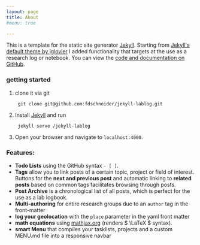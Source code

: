 ```yaml
---
layout: page
title: About
#menu: true

---
```


This is a template for the static site generator [Jekyll](http://jekyllrb.com/). Starting from [Jekyll's default theme by jglovier](https://github.com/jglovier/jekyll-new) I added functionality that targets at the use as a research log or notebook.
You can view the [code and documentation on GitHub](https://github.com/fdschneider/jekyll-lablog).

### getting started

1. clone it via git

        git clone git@github.com:fdschneider/jekyll-lablog.git

2. Install [Jekyll](http://jekyllrb.com/) and run

        jekyll serve /jekyll-lablog

3. Open your browser and navigate to `localhost:4000`.


### Features:

- **Todo Lists** using the GitHub syntax `- [ ]`.
- **Tags** allow you to link posts of a certain topic, project or field of interest. Buttons for the **next and previous post** and automatic linking to **related posts** based on common tags facilitates browsing through posts.
- **Post Archive** is a chronological list of all posts, which is perfect for the use as a lab logbook.  
- **Multi-authoring** for entire research groups due to an `author` tag in the front-matter
- **log your geolocation** with the `place` parameter in the yaml front matter
- **math equations** using [mathjax.org]() (renders $ \LaTeX $ syntax).
- **smart Menu** that compiles your tasklists, projects and a custom MENU.md file into a responsive navbar
